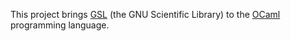 This project brings [GSL](http://www.gnu.org/software/gsl/) (the GNU Scientific Library) to the [OCaml](http://caml.inria.fr) programming language.
